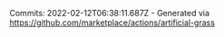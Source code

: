 Commits: 2022-02-12T06:38:11.687Z - Generated via https://github.com/marketplace/actions/artificial-grass
<br>
